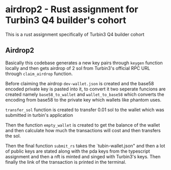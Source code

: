 # airdrop2 - Rust assignment for Turbin3 Q4 builder's cohort

This is a rust assignment specifically of Turbin3 Q4 builder cohort

## Airdrop2

Basically this codebase generates a new key pairs through `keygen` function locally and then gets airdrop of 2 sol from Turbin3's official RPC URL through `claim_airdrop` function.

Before claiming the airdrop `dev-wallet.json` is created and the base58 encoded private key is pasted into it, to convert it two seperate funcions are created namely `base58_to_wallet` and `wallet_to_base58` which converts the encoding from base58 to the private key which wallets like phantom uses.

`transfer_sol` function is created to transfer 0.01 sol to the wallet which was submitted in turbin's application

Then the function `empty_wallet` is created to get the balance of the wallet and then calculate how much the transactions will cost and then transfers the sol.

Then the final function `submit_rs` takes the `tubin-wallet.json" and then a lot of public keys are stated along with the pda keys from the typescript assignment and then a nft is minted and singed with Turbin3's keys. Then finally the link of the transaction is printed in the terminal.